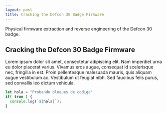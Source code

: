 ```yaml
---
layout: post
title: Cracking the Defcon 30 Badge Firmware
---
```


Physical firmware extraction and reverse engineering of the Defcon 30 badge.

## Cracking the Defcon 30 Badge Firmware

Lorem ipsum dolor sit amet, consectetur adipiscing elit. Nam imperdiet urna eu dolor placerat varius. Vivamus eros augue, consequat id scelerisque nec, fringilla in est. Proin pellentesque malesuada mauris, quis aliquam augue vestibulum ac. Vestibulum ut feugiat nibh. Sed faucibus felis purus, sed convallis leo dictum vehicula.

```javascript
let hola = "Probando bloques de codigo"
if( true ) {
  console.log(`${hola}`);
}
```
